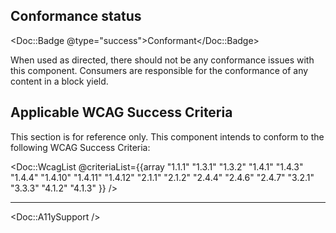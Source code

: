 ## Conformance status

<Doc::Badge @type="success">Conformant</Doc::Badge>

When used as directed, there should not be any conformance issues with this component. Consumers are responsible for the conformance of any content in a block yield.

## Applicable WCAG Success Criteria

This section is for reference only. This component intends to conform to the following WCAG Success Criteria:

<Doc::WcagList @criteriaList={{array "1.1.1" "1.3.1" "1.3.2" "1.4.1" "1.4.3" "1.4.4" "1.4.10" "1.4.11" "1.4.12" "2.1.1" "2.1.2" "2.4.4" "2.4.6" "2.4.7" "3.2.1" "3.3.3" "4.1.2" "4.1.3" }} />

---
<Doc::A11ySupport />
